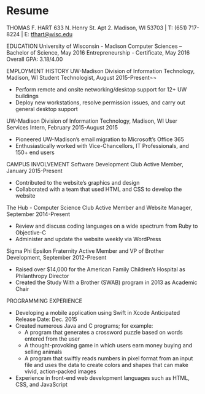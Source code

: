# Resume

THOMAS F. HART
633 N. Henry St. Apt 2. Madison, WI 53703 | T: (651) 717-8224 | E: tfhart@wisc.edu 


EDUCATION
University of Wisconsin - Madison
Computer Sciences – Bachelor of Science, May 2016
Entrepreneurship - Certificate, May 2016
Overall GPA: 3.18/4.00	
		
EMPLOYMENT HISTORY
UW-Madison Division of Information Technology, Madison, WI
Student Technologist, August 2015-Present¬¬
- Perform remote and onsite networking/desktop support for 12+ UW buildings 
- Deploy new workstations, resolve permission issues, and carry out general desktop support

UW-Madison Division of Information Technology, Madison, WI
User Services Intern, February 2015-August 2015
- Pioneered UW-Madison’s email migration to Microsoft’s Office 365
- Enthusiastically worked with Vice-Chancellors, IT Professionals, and 150+ end users

CAMPUS INVOLVEMENT 
Software Development Club
Active Member, January 2015-Present
- Contributed to the website’s graphics and design
- Collaborated with a team that used HTML and CSS to develop the website

The Hub - Computer Science Club
Active Member and Website Manager, September 2014-Present
- Review and discuss coding languages on a wide spectrum from Ruby to Objective-C
- Administer and update the website weekly via WordPress

Sigma Phi Epsilon Fraternity
Active Member and VP of Brother Development, September 2012-Present
- Raised over $14,000 for the American Family Children’s Hospital as Philanthropy Director
- Created the Study With a Brother (SWAB) program in 2013 as Academic Chair

PROGRAMMING EXPERIENCE
- Developing a mobile application using Swift in Xcode             Anticipated Release Date: Dec. 2015
- Created numerous Java and C programs; for example: 
	- A program that generates a crossword puzzle based on words entered from the user
	- A thought-provoking game in which users earn money buying and selling animals
	- A program that swiftly reads numbers in pixel format from an input file and uses the data 	to create colors and shapes that can make vivid, action-packed images  
- Experience in front-end web development languages such as HTML, CSS, and JavaScript
